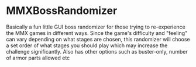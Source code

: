 # MMXBossRandomizer
Basically a fun little GUI boss randomizer for those trying to re-experience the MMX games in different ways. Since the game's difficulty and "feeling" can vary depending on what stages are chosen, this randomizer will choose a set order of what stages you should play which may increase the challenge significantly. Also has other options such as buster-only, number of armor parts allowed etc
